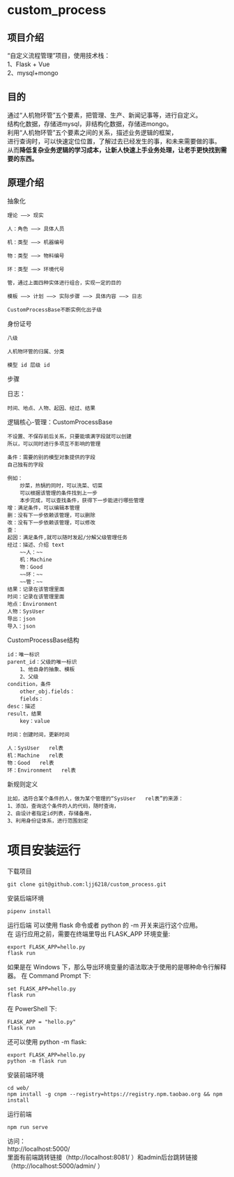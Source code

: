# custom_process

## 项目介绍
“自定义流程管理”项目，使用技术栈：  
1、Flask + Vue  
2、mysql+mongo    
## 目的  
通过“人机物环管”五个要素，把管理、生产、新闻记事等，进行自定义。  
结构化数据，存储进mysql，非结构化数据，存储进mongo。  
利用“人机物环管”五个要素之间的关系，描述业务逻辑的框架，  
进行查询时，可以快速定位位置，了解过去已经发生的事，和未来需要做的事。  
从而**降低复杂业务逻辑的学习成本，让新人快速上手业务处理，让老手更快找到需要的东西。**
## 原理介绍
 抽象化

    理论 ——> 现实

    人：角色 ——> 具体人员

    机：类型 ——> 机器编号

    物：类型 ——> 物料编号

    环：类型 ——> 环境代号

    管，通过上面四种实体进行组合，实现一定的目的

    模板 ——> 计划 ——> 实际步骤 ——> 具体内容 ——> 日志

    CustomProcessBase不断实例化出子级

    



身份证号

    八级

    人机物环管的归属、分类

    模型 id 层级 id

步骤

日志：

    时间、地点、人物、起因、经过、结果


逻辑核心-管理：CustomProcessBase
    
    不设置、不保存前后关系，只要能填满字段就可以创建
    所以，可以同时进行多项互不影响的管理

    条件：需要的别的模型对象提供的字段
    自己独有的字段

    例如：
        炒菜，热锅的同时，可以洗菜、切菜
        可以根据该管理的条件找到上一步
        本步完成，可以查找条件，获得下一步能进行哪些管理
    增：满足条件，可以编辑本管理
    删：没有下一步依赖该管理，可以删除
    改：没有下一步依赖该管理，可以修改
    查：
    起因：满足条件,就可以随时发起/分解父级管理任务
    经过：描述、介绍 text
        ~~人：~~
        机：Machine
        物：Good
        ~~环：~~
        ~~管：~~
    结果：记录在该管理里面 
    时间：记录在该管理里面
    地点：Environment
    人物：SysUser
    导出：json
    导入：json

CustomProcessBase结构

    id：唯一标识
    parent_id：父级的唯一标识
        1、他自身的抽象、模板
        2、父级
    condition，条件
        other_obj.fields：
        fields：
    desc：描述
    result，结果
        key：value

    时间：创建时间，更新时间

    人：SysUser   rel表
    机：Machine   rel表
    物：Good   rel表
    环：Environment   rel表

新规则定义
    
    比如，选符合某个条件的人，做为某个管理的“SysUser   rel表”的来源：
    1、添加，查询这个条件的人的代码，随时查询，
    2、由设计者指定id列表，存储备用，
    3、利用身份证体系，进行范围划定

# 项目安装运行
下载项目

    git clone git@github.com:ljj6218/custom_process.git

安装后端环境

    pipenv install

运行后端
可以使用 flask 命令或者 python 的 -m 开关来运行这个应用。  
在 运行应用之前，需要在终端里导出 FLASK_APP 环境变量:  

    export FLASK_APP=hello.py  
    flask run  
如果是在 Windows 下，那么导出环境变量的语法取决于使用的是哪种命令行解释器。 在 Command Prompt 下:  

    set FLASK_APP=hello.py
    flask run
在 PowerShell 下:

    FLASK_APP = "hello.py"
    flask run
还可以使用 python -m flask:

    export FLASK_APP=hello.py
    python -m flask run


安装前端环境

    cd web/
    npm install -g cnpm --registry=https://registry.npm.taobao.org && npm install
运行前端

    npm run serve
    
访问：  
http://localhost:5000/  
里面有前端跳转链接（http://localhost:8081/  ）和admin后台跳转链接（http://localhost:5000/admin/  ）
    
    

